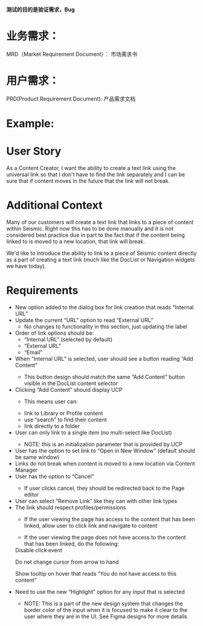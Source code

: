 **测试的目的是验证需求，Bug**

# 业务需求：

MRD（Market Requirement Document）： 市场需求书








# 用户需求：

PRD(Product Requirement Document): 产品需求文档


# Example:

# User Story
As a Content Creator, I want the ability to create a text link using the universal link so that I don't have to find the link separately and I can be sure that if content moves in the future that the link will not break. 

# Additional Context
Many of our customers will create a text link that links to a piece of content within Seismic. Right now this has to be done manually and it is not considered best practice due in part to the fact that if the content being linked to is moved to a new location, that link will break. 

We'd like to introduce the ability to link to a piece of Seismic content directly as a part of creating a text link (much like the DocList or Navigation widgets we have today).

# Requirements
<ul>
<li> New option added to the dialog box for link creation that reads “Internal URL” </li>
<li> Update the current “URL” option to read “External URL” 
<ul>
<li>No changes to functionality in this section, just updating the label</li>
</ul>
</li>
<li> Order of link options should be:
<ul>
<li>“Internal URL” (selected by default)</li>
<li>“External URL”</li>
<li>“Email”</li>
</ul>
</li>
<li> When “Internal URL” is selected, user should see a button reading “Add Content” </li>
<ul>
<li>This button design should match the same “Add Content” button visible in the DocList content selector</li>
</ul>
<li> Clicking “Add Content” should display UCP </li>
<ul>
<li>This means user can:</li>
</ul>
<ul>
<li>link to Library or Profile content</li></li></li>

<li>use “search” to find their content</li></li>

<li>link directly to a folder</li>
</ul>
<li> User can only link to a single item (no multi-select like DocList) </li>
<ul>
<li>NOTE: this is an initialization parameter that is provided by UCP</li>
</ul>
<li> User has the option to set link to “Open in New Window” (default should be same window) </li>

<li> Links do not break when content is moved to a new location via Content Manager </li>

<li> User has the option to “Cancel” </li>
<ul>
<li>If user clicks cancel, they should be redirected back to the Page editor
</ul>
<li> User can select “Remove Link” like they can with other link types </li>

<li> The link should respect profiles/permissions </li>
<ul>
<li>If the user viewing the page has access to the content that has been linked, allow user to click link and navigate to content
</ul>
<ul>
<li>If the user viewing the page does not have access to the content that has been linked, do the following:
</ul>
Disable click event

Do not change cursor from arrow to hand

Show tooltip on hover that reads “You do not have access to this content”

<li> Need to use the new “Highlight” option for any input that is selected  </li>
<ul>
<li>NOTE: This is a part of the new design system that changes the border color of the input when it is focused to make it clear to the user where they are in the UI. See Figma designs for more details
</ul>
 </ul>
